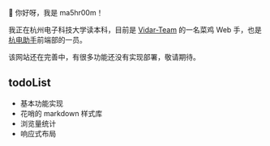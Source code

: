 👀 你好呀，我是 ma5hr00m！

我正在杭州电子科技大学读本科，目前是 [Vidar-Team](https://vidar.club) 的一名菜鸡 Web 手，也是[杭电助手](http://www.hduhelp.cn/)前端部的一员。

该网站还在完善中，有很多功能还没有实现部署，敬请期待。

## todoList

- 基本功能实现
- 花哨的 markdown 样式库
- 浏览量统计
- 响应式布局
